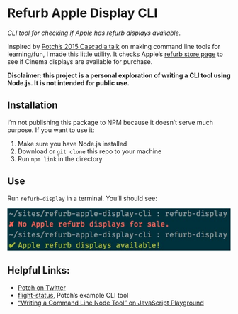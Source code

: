 # Refurb Apple Display CLI

_CLI tool for checking if Apple has refurb displays available._

Inspired by [Potch’s 2015 Cascadia talk](http://2015.cascadiajs.com/assets/transcripts/03-08-potch.txt) on making command line tools for learning/fun, I made this little utility. It checks Apple’s [refurb store page](http://www.apple.com/shop/browse/home/specialdeals/mac) to see if Cinema displays are available for purchase.

**Disclaimer: this project is a personal exploration of writing a CLI tool using Node.js. It is not intended for public use.**

## Installation

I’m not publishing this package to NPM because it doesn’t serve much purpose. If you want to use it:

1. Make sure you have Node.js installed
2. Download or `git clone` this repo to your machine
3. Run `npm link` in the directory

## Use

Run `refurb-display` in a terminal. You’ll should see:

![Sample CLI output](./sample-output.jpg)

## Helpful Links:

* [Potch on Twitter](https://twitter.com/potch)
* [flight-status](https://github.com/potch/flight-status), Potch’s example CLI tool
* [“Writing a Command Line Node Tool” on JavaScript Playground](http://javascriptplayground.com/blog/2012/08/writing-a-command-line-node-tool/)
